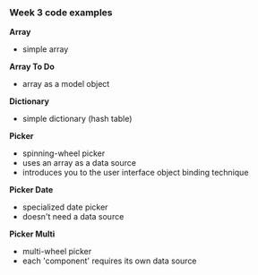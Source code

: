### Week 3 code examples

**Array**
- simple array

**Array To Do**
- array as a model object

**Dictionary**
- simple dictionary (hash table)

**Picker**
- spinning-wheel picker
- uses an array as a data source
- introduces you to the user interface object binding technique

**Picker Date**
- specialized date picker
- doesn't need a data source

**Picker Multi**
- multi-wheel picker
- each 'component' requires its own data source

